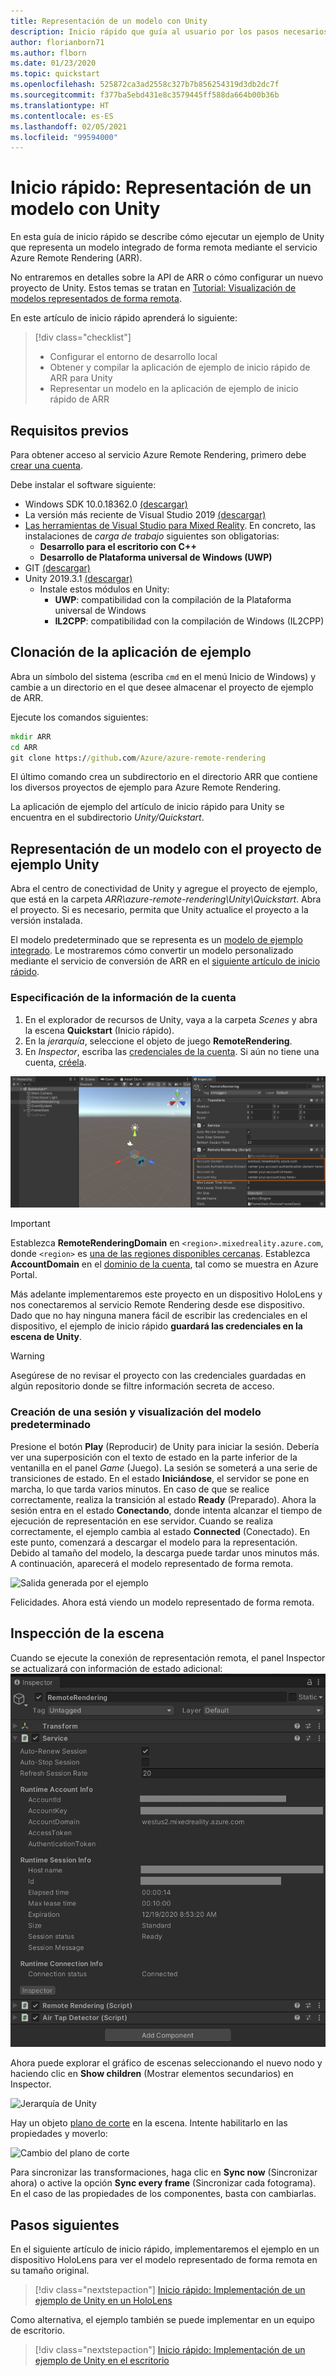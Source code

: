 ```yaml
---
title: Representación de un modelo con Unity
description: Inicio rápido que guía al usuario por los pasos necesarios para representar un modelo
author: florianborn71
ms.author: flborn
ms.date: 01/23/2020
ms.topic: quickstart
ms.openlocfilehash: 525872ca3ad2558c327b7b856254319d3db2dc7f
ms.sourcegitcommit: f377ba5ebd431e8c3579445ff588da664b00b36b
ms.translationtype: HT
ms.contentlocale: es-ES
ms.lasthandoff: 02/05/2021
ms.locfileid: "99594000"
---
```

# <a name="quickstart-render-a-model-with-unity"></a>Inicio rápido: Representación de un modelo con Unity

En esta guía de inicio rápido se describe cómo ejecutar un ejemplo de Unity que representa un modelo integrado de forma remota mediante el servicio Azure Remote Rendering (ARR).

No entraremos en detalles sobre la API de ARR o cómo configurar un nuevo proyecto de Unity. Estos temas se tratan en [Tutorial: Visualización de modelos representados de forma remota](../tutorials/unity/view-remote-models/view-remote-models.md).

En este artículo de inicio rápido aprenderá lo siguiente:
> [!div class="checklist"]
>
>* Configurar el entorno de desarrollo local
>* Obtener y compilar la aplicación de ejemplo de inicio rápido de ARR para Unity
>* Representar un modelo en la aplicación de ejemplo de inicio rápido de ARR

## <a name="prerequisites"></a>Requisitos previos

Para obtener acceso al servicio Azure Remote Rendering, primero debe [crear una cuenta](../how-tos/create-an-account.md).

Debe instalar el software siguiente:

* Windows SDK 10.0.18362.0 [(descargar)](https://developer.microsoft.com/windows/downloads/windows-10-sdk)
* La versión más reciente de Visual Studio 2019 [(descargar)](https://visualstudio.microsoft.com/vs/older-downloads/)
* [Las herramientas de Visual Studio para Mixed Reality](/windows/mixed-reality/install-the-tools). En concreto, las instalaciones de *carga de trabajo* siguientes son obligatorias:
  * **Desarrollo para el escritorio con C++**
  * **Desarrollo de Plataforma universal de Windows (UWP)**
* GIT [(descargar)](https://git-scm.com/downloads)
* Unity 2019.3.1 [(descargar)](https://unity3d.com/get-unity/download)
  * Instale estos módulos en Unity:
    * **UWP**: compatibilidad con la compilación de la Plataforma universal de Windows
    * **IL2CPP**: compatibilidad con la compilación de Windows (IL2CPP)

## <a name="clone-the-sample-app"></a>Clonación de la aplicación de ejemplo

Abra un símbolo del sistema (escriba `cmd` en el menú Inicio de Windows) y cambie a un directorio en el que desee almacenar el proyecto de ejemplo de ARR.

Ejecute los comandos siguientes:

```cmd
mkdir ARR
cd ARR
git clone https://github.com/Azure/azure-remote-rendering
```

El último comando crea un subdirectorio en el directorio ARR que contiene los diversos proyectos de ejemplo para Azure Remote Rendering.

La aplicación de ejemplo del artículo de inicio rápido para Unity se encuentra en el subdirectorio *Unity/Quickstart*.

## <a name="rendering-a-model-with-the-unity-sample-project"></a>Representación de un modelo con el proyecto de ejemplo Unity

Abra el centro de conectividad de Unity y agregue el proyecto de ejemplo, que está en la carpeta *ARR\azure-remote-rendering\Unity\Quickstart*.
Abra el proyecto. Si es necesario, permita que Unity actualice el proyecto a la versión instalada.

El modelo predeterminado que se representa es un [modelo de ejemplo integrado](../samples/sample-model.md). Le mostraremos cómo convertir un modelo personalizado mediante el servicio de conversión de ARR en el [siguiente artículo de inicio rápido](convert-model.md).

### <a name="enter-your-account-info"></a>Especificación de la información de la cuenta

1. En el explorador de recursos de Unity, vaya a la carpeta *Scenes* y abra la escena **Quickstart** (Inicio rápido).
1. En la *jerarquía*, seleccione el objeto de juego **RemoteRendering**.
1. En *Inspector*, escriba las [credenciales de la cuenta](../how-tos/create-an-account.md). Si aún no tiene una cuenta, [créela](../how-tos/create-an-account.md).

![Información de cuenta de ARR](./media/arr-sample-account-info.png)

> [!IMPORTANT]
> Establezca **RemoteRenderingDomain** en `<region>.mixedreality.azure.com`, donde `<region>` es [una de las regiones disponibles cercanas](../reference/regions.md).
> Establezca **AccountDomain** en el [dominio de la cuenta](../how-tos/create-an-account.md#retrieve-the-account-information), tal como se muestra en Azure Portal.

Más adelante implementaremos este proyecto en un dispositivo HoloLens y nos conectaremos al servicio Remote Rendering desde ese dispositivo. Dado que no hay ninguna manera fácil de escribir las credenciales en el dispositivo, el ejemplo de inicio rápido **guardará las credenciales en la escena de Unity**.

> [!WARNING]
> Asegúrese de no revisar el proyecto con las credenciales guardadas en algún repositorio donde se filtre información secreta de acceso.

### <a name="create-a-session-and-view-the-default-model"></a>Creación de una sesión y visualización del modelo predeterminado

Presione el botón **Play** (Reproducir) de Unity para iniciar la sesión. Debería ver una superposición con el texto de estado en la parte inferior de la ventanilla en el panel *Game* (Juego). La sesión se someterá a una serie de transiciones de estado. En el estado **Iniciándose**, el servidor se pone en marcha, lo que tarda varios minutos. En caso de que se realice correctamente, realiza la transición al estado **Ready** (Preparado). Ahora la sesión entra en el estado **Conectando**, donde intenta alcanzar el tiempo de ejecución de representación en ese servidor. Cuando se realiza correctamente, el ejemplo cambia al estado **Connected** (Conectado). En este punto, comenzará a descargar el modelo para la representación. Debido al tamaño del modelo, la descarga puede tardar unos minutos más. A continuación, aparecerá el modelo representado de forma remota.

![Salida generada por el ejemplo](media/arr-sample-output.png)

Felicidades. Ahora está viendo un modelo representado de forma remota.

## <a name="inspecting-the-scene"></a>Inspección de la escena

Cuando se ejecute la conexión de representación remota, el panel Inspector se actualizará con información de estado adicional: ![Reproducción de un ejemplo de Unity](./media/arr-sample-configure-session-running.png)

Ahora puede explorar el gráfico de escenas seleccionando el nuevo nodo y haciendo clic en **Show children** (Mostrar elementos secundarios) en Inspector.

![Jerarquía de Unity](./media/unity-hierarchy.png)

Hay un objeto [plano de corte](../overview/features/cut-planes.md) en la escena. Intente habilitarlo en las propiedades y moverlo:

![Cambio del plano de corte](media/arr-sample-unity-cutplane.png)

Para sincronizar las transformaciones, haga clic en **Sync now** (Sincronizar ahora) o active la opción **Sync every frame** (Sincronizar cada fotograma). En el caso de las propiedades de los componentes, basta con cambiarlas.

## <a name="next-steps"></a>Pasos siguientes

En el siguiente artículo de inicio rápido, implementaremos el ejemplo en un dispositivo HoloLens para ver el modelo representado de forma remota en su tamaño original.

> [!div class="nextstepaction"]
> [Inicio rápido: Implementación de un ejemplo de Unity en un HoloLens](deploy-to-hololens.md)

Como alternativa, el ejemplo también se puede implementar en un equipo de escritorio.

> [!div class="nextstepaction"]
> [Inicio rápido: Implementación de un ejemplo de Unity en el escritorio](deploy-to-desktop.md)